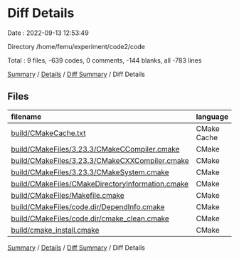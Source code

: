 # Diff Details

Date : 2022-09-13 12:53:49

Directory /home/femu/experiment/code2/code

Total : 9 files,  -639 codes, 0 comments, -144 blanks, all -783 lines

[Summary](results.md) / [Details](details.md) / [Diff Summary](diff.md) / Diff Details

## Files
| filename | language | code | comment | blank | total |
| :--- | :--- | ---: | ---: | ---: | ---: |
| [build/CMakeCache.txt](/build/CMakeCache.txt) | CMake Cache | -343 | 0 | -72 | -415 |
| [build/CMakeFiles/3.23.3/CMakeCCompiler.cmake](/build/CMakeFiles/3.23.3/CMakeCCompiler.cmake) | CMake | -55 | 0 | -18 | -73 |
| [build/CMakeFiles/3.23.3/CMakeCXXCompiler.cmake](/build/CMakeFiles/3.23.3/CMakeCXXCompiler.cmake) | CMake | -64 | 0 | -20 | -84 |
| [build/CMakeFiles/3.23.3/CMakeSystem.cmake](/build/CMakeFiles/3.23.3/CMakeSystem.cmake) | CMake | -10 | 0 | -6 | -16 |
| [build/CMakeFiles/CMakeDirectoryInformation.cmake](/build/CMakeFiles/CMakeDirectoryInformation.cmake) | CMake | -12 | 0 | -5 | -17 |
| [build/CMakeFiles/Makefile.cmake](/build/CMakeFiles/Makefile.cmake) | CMake | -46 | 0 | -6 | -52 |
| [build/CMakeFiles/code.dir/DependInfo.cmake](/build/CMakeFiles/code.dir/DependInfo.cmake) | CMake | -27 | 0 | -6 | -33 |
| [build/CMakeFiles/code.dir/cmake_clean.cmake](/build/CMakeFiles/code.dir/cmake_clean.cmake) | CMake | -36 | 0 | -2 | -38 |
| [build/cmake_install.cmake](/build/cmake_install.cmake) | CMake | -46 | 0 | -9 | -55 |

[Summary](results.md) / [Details](details.md) / [Diff Summary](diff.md) / Diff Details